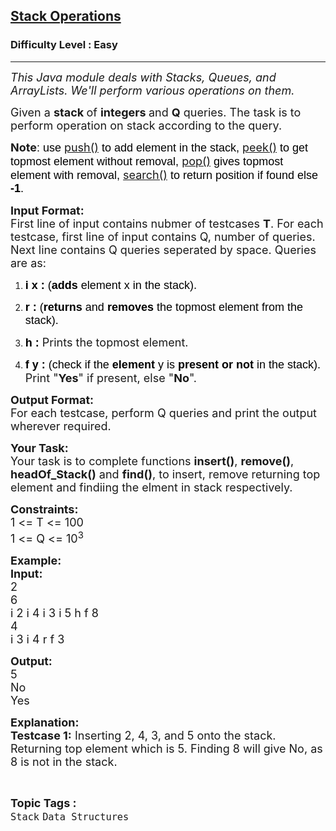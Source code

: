 <h2><a href="https://practice.geeksforgeeks.org/problems/stacks-operations/1">Stack Operations</a></h2><h3>Difficulty Level : Easy</h3><hr><div class="problems_problem_content__Xm_eO"><p><em><span style="font-size:18px">This Java module deals with Stacks, Queues, and ArrayLists. We'll perform various operations on them.</span></em></p>

<p><span style="font-size:18px">Given a <strong>stack </strong>of <strong>integers </strong>and <strong>Q</strong> queries. The task is to perform operation on stack according to the query.</span></p>

<p><span style="font-size:18px"><strong>Note</strong><span style="background-color:transparent; color:rgb(0, 0, 0); font-family:arial">: use </span><a href="https://www.geeksforgeeks.org/stack-push-method-in-java/" style="text-decoration:none;"><u>push()</u></a><span style="background-color:transparent; color:rgb(0, 0, 0); font-family:arial"> to add element in the stack, </span><a href="https://www.geeksforgeeks.org/stack-peek-method-in-java/" style="text-decoration:none;"><u>peek()</u></a><span style="background-color:transparent; color:rgb(0, 0, 0); font-family:arial"> to get topmost element without removal, </span><a href="https://www.geeksforgeeks.org/stack-pop-method-in-java/" style="text-decoration:none;"><u>pop()</u></a><span style="background-color:transparent; color:rgb(0, 0, 0); font-family:arial"> gives topmost element with removal, </span><a href="https://www.geeksforgeeks.org/stack-search-method-in-java/" style="text-decoration:none;"><u>search()</u></a><span style="background-color:transparent; color:rgb(0, 0, 0); font-family:arial"> to return position if found else <strong>-1</strong>.</span></span></p>

<p><span style="font-size:18px"><strong>Input Format:</strong><br>
First line of input contains nubmer of testcases <strong>T</strong>. For each testcase, first line of input contains Q, number of queries. Next line contains Q queries seperated by space. Queries are as:</span></p>

<ol>
	<li dir="ltr">
	<p dir="ltr"><span style="font-size:18px"><span style="background-color:transparent; color:rgb(0, 0, 0); font-family:arial"><strong>i x :</strong> (<strong>adds </strong>element x in the stack)</span>.</span></p>
	</li>
	<li dir="ltr">
	<p dir="ltr"><span style="font-size:18px"><span style="background-color:transparent; color:rgb(0, 0, 0); font-family:arial"><strong>r :</strong> (<strong>returns </strong>and <strong>removes </strong>the topmost element from the stack).</span></span></p>
	</li>
	<li dir="ltr">
	<p dir="ltr"><span style="font-size:18px"><span style="background-color:transparent; color:rgb(0, 0, 0); font-family:arial"><strong>h :</strong> </span>Prints the topmost element.</span></p>
	</li>
	<li dir="ltr">
	<p dir="ltr"><span style="font-size:18px"><span style="background-color:transparent; color:rgb(0, 0, 0); font-family:arial"><strong>f y :</strong> (check if the <strong>element </strong>y is <strong>present or not </strong>in the stack).</span> Print "<strong>Yes</strong>" if present, else "<strong>No</strong>".</span></p>
	</li>
</ol>

<p dir="ltr"><span style="font-size:18px"><strong>Output Format:</strong><br>
For each testcase, perform Q queries and print the output wherever required.</span></p>

<p dir="ltr"><span style="font-size:18px"><strong>Your Task:</strong><br>
Your task is to complete functions <strong>insert()</strong>, <strong>remove()</strong>, <strong>headOf_Stack()</strong> and <strong>find()</strong>, to insert, remove returning top element and findiing the elment in stack respectively.</span></p>

<p dir="ltr"><span style="font-size:18px"><strong>Constraints:</strong><br>
1 &lt;= T &lt;= 100<br>
1 &lt;= Q &lt;= 10<sup>3</sup></span></p>

<p dir="ltr"><span style="font-size:18px"><strong>Example:<br>
Input:</strong><br>
2<br>
6<br>
i 2 i 4 i 3 i 5 h f 8<br>
4<br>
i 3 i 4 r f 3</span></p>

<p><span style="font-size:18px"><strong>Output:</strong><br>
5<br>
No<br>
Yes</span></p>

<p><span style="font-size:18px"><strong>Explanation:<br>
Testcase 1:</strong> Inserting 2, 4, 3, and 5 onto the stack. Returning top element which is 5. Finding 8 will give No, as 8 is not in the stack.</span></p>
</div><br><p><span style=font-size:18px><strong>Topic Tags : </strong><br><code>Stack</code>&nbsp;<code>Data Structures</code>&nbsp;
